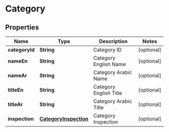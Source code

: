 
# Category

## Properties
Name | Type | Description | Notes
------------ | ------------- | ------------- | -------------
**categoryId** | **String** | Category ID |  [optional]
**nameEn** | **String** | Category English Name |  [optional]
**nameAr** | **String** | Category Arabic Name |  [optional]
**titleEn** | **String** | Category English Title |  [optional]
**titleAr** | **String** | Category Arabic Title |  [optional]
**inspection** | [**CategoryInspection**](CategoryInspection.md) | Category Inspection |  [optional]



